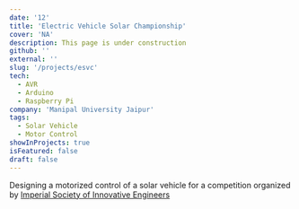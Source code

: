 ```yaml
---
date: '12'
title: 'Electric Vehicle Solar Championship'
cover: 'NA'
description: This page is under construction
github: ''
external: ''
slug: '/projects/esvc'
tech:
  - AVR
  - Arduino
  - Raspberry Pi
company: 'Manipal University Jaipur'
tags:
  - Solar Vehicle
  - Motor Control
showInProjects: true
isFeatured: false
draft: false
---
```


Designing a motorized control of a solar vehicle for a competition organized by [Imperial Society of Innovative Engineers](https://www.worldsolarproject.com/)
